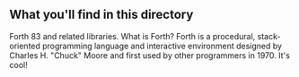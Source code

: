 ## What you'll find in this directory ##
Forth 83 and related libraries. What is Forth? Forth is a procedural, stack-oriented programming language and interactive environment designed by Charles H. "Chuck" Moore and first used by other programmers in 1970. It's cool!
